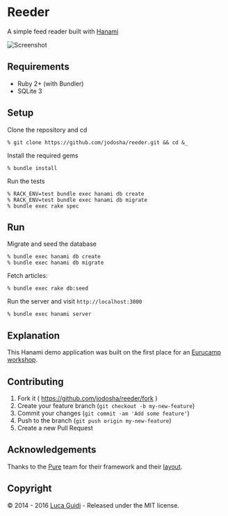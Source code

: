 # Reeder

A simple feed reader built with [Hanami](http://hanamirb.org)

![Screenshot](https://github.com/jodosha/reeder/blob/master/reeder.png)

## Requirements

  * Ruby 2+ (with Bundler)
  * SQLite 3

## Setup

Clone the repository and cd

```shell
% git clone https://github.com/jodosha/reeder.git && cd &_
```

Install the required gems

```shell
% bundle install
```

Run the tests

```shell
% RACK_ENV=test bundle exec hanami db create
% RACK_ENV=test bundle exec hanami db migrate
% bundle exec rake spec
```

## Run

Migrate and seed the database

```shell
% bundle exec hanami db create
% bundle exec hanami db migrate
```

Fetch articles:

```shell
% bundle exec rake db:seed
```

Run the server and visit `http://localhost:3000`

```shell
% bundle exec hanami server
```

## Explanation

This Hanami demo application was built on the first place for an [Eurucamp workshop](http://activities.eurucamp.org/activities/12).

## Contributing

1. Fork it ( https://github.com/jodosha/reeder/fork )
2. Create your feature branch (`git checkout -b my-new-feature`)
3. Commit your changes (`git commit -am 'Add some feature'`)
4. Push to the branch (`git push origin my-new-feature`)
5. Create a new Pull Request

## Acknowledgements

Thanks to the [Pure](http://purecss.io) team for their framework and their [layout](http://purecss.io/layouts/blog).

## Copyright

&copy; 2014 - 2016 [Luca Guidi](http://lucaguidi.com) - Released under the MIT license.
